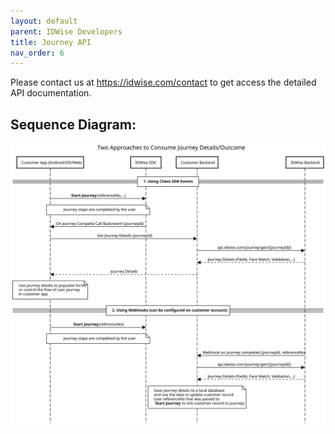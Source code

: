 ```yaml
---
layout: default
parent: IDWise Developers
title: Journey API 
nav_order: 6
---
```


Please contact us at https://idwise.com/contact to get access the detailed API documentation.

## Sequence Diagram:

![download (3)](https://raw.githubusercontent.com/idwise/idwise.github.io/main/api-seq-diagram.svg)
